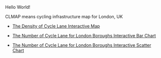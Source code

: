 Hello World!

CLMAP means cycling infrastructure map for London, UK

- [The Density of Cycle Lane Interactive Map](https://fang-zeqiang.github.io/CLMAP/density_cycle_lane.html)

- [The Number of Cycle Lane for London Boroughs Interactive Bar Chart](https://fang-zeqiang.github.io/CLMAP/echarts4r.html)

- [The Number of Cycle Lane for London Boroughs Interactive Scatter Chart](https://fang-zeqiang.github.io/CLMAP/scatter.html)
